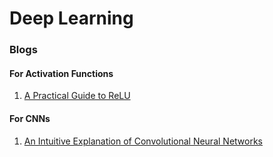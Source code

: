 # Deep Learning




### Blogs


#### For Activation Functions

1. [A Practical Guide to ReLU](https://medium.com/@danqing/a-practical-guide-to-relu-b83ca804f1f7#targetText=ReLU%20stands%20for%20rectified%20linear,neural%20networks%2C%20especially%20in%20CNNs.)

#### For CNNs

1. [An Intuitive Explanation of Convolutional Neural Networks](https://ujjwalkarn.me/2016/08/11/intuitive-explanation-convnets/)
